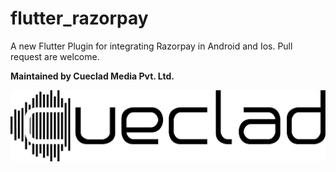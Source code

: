 # flutter_razorpay

 A new Flutter Plugin for integrating Razorpay in Android and Ios.
 Pull request are welcome.

**Maintained by Cueclad Media Pvt. Ltd.**






![](images/cueclad_logo.png)


